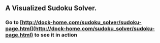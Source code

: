 ## A Visualized Sudoku Solver.
###
### Go to [http://dock-home.com/sudoku_solver/sudoku-page.html](http://dock-home.com/sudoku_solver/sudoku-page.html) to see it in action
